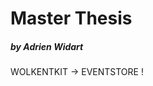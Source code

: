 # Master Thesis
##### by Adrien Widart

WOLKENTKIT -> EVENTSTORE !

[//]: # (TODO write README)
[//]: # (TODO write script to run)
